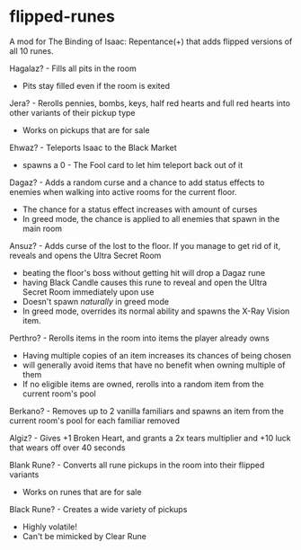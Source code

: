# flipped-runes
A mod for The Binding of Isaac: Repentance(+) that adds flipped versions of all 10 runes.

Hagalaz? - Fills all pits in the room
- Pits stay filled even if the room is exited

Jera? - Rerolls pennies, bombs, keys, half red hearts and full red hearts into other variants of their pickup type
- Works on pickups that are for sale

Ehwaz? - Teleports Isaac to the Black Market 
- spawns a 0 - The Fool card to let him teleport back out of it

Dagaz? - Adds a random curse and a chance to add status effects to enemies when walking into active rooms for the current floor. 
- The chance for a status effect increases with amount of curses
- In greed mode, the chance is applied to all enemies that spawn in the main room

Ansuz? - Adds curse of the lost to the floor. If you manage to get rid of it, reveals and opens the Ultra Secret Room
- beating the floor's boss without getting hit will drop a Dagaz rune
- having Black Candle causes this rune to reveal and open the Ultra Secret Room immediately upon use
- Doesn't spawn *naturally* in greed mode
- In greed mode, overrides its normal ability and spawns the X-Ray Vision item.

Perthro? - Rerolls items in the room into items the player already owns
- Having multiple copies of an item increases its chances of being chosen
- will generally avoid items that have no benefit when owning multiple of them
- If no eligible items are owned, rerolls into a random item from the current room's pool

Berkano? - Removes up to 2 vanilla familiars and spawns an item from the current room's pool for each familiar removed

Algiz? - Gives +1 Broken Heart, and grants a 2x tears multiplier and +10 luck that wears off over 40 seconds

Blank Rune? - Converts all rune pickups in the room into their flipped variants
- Works on runes that are for sale

Black Rune? - Creates a wide variety of pickups
- Highly volatile!
- Can't be mimicked by Clear Rune
